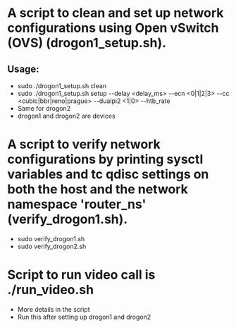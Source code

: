 # A script to clean and set up network configurations using Open vSwitch (OVS) (drogon1_setup.sh).
## Usage:
- sudo ./drogon1_setup.sh clean
- sudo ./drogon1_setup.sh setup --delay <delay_ms> --ecn <0|1|2|3> --cc <cubic|bbr|reno|prague> --dualpi2 <1|0> --htb_rate <rate>
- Same for drogon2
- drogon1 and drogon2 are devices

# A script to verify network configurations by printing sysctl variables and tc qdisc settings on both the host and the network namespace 'router_ns' (verify_drogon1.sh).
- sudo verify_drogon1.sh
- sudo verify_drogon2.sh

# Script to run video call is ./run_video.sh
- More details in the script
- Run this after setting up drogon1 and drogon2